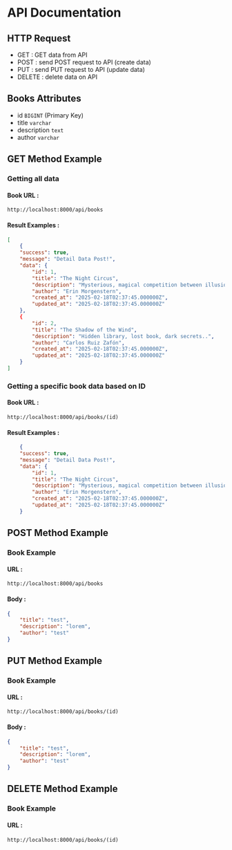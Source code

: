 # API Documentation
## HTTP Request
- GET : GET data from API
- POST : send POST request to API (create data)
- PUT : send PUT request to API (update data)
- DELETE : delete data on API
## Books Attributes
- id `BIGINT` (Primary Key)
- title `varchar`
- description `text`
- author `varchar`
## GET Method Example
### Getting all data
#### Book URL : 
```
http://localhost:8000/api/books
```
#### Result Examples :
```json
[
    {
    "success": true,
    "message": "Detail Data Post!",
    "data": {
        "id": 1,
        "title": "The Night Circus",
        "description": "Mysterious, magical competition between illusionists.",
        "author": "Erin Morgenstern",
        "created_at": "2025-02-18T02:37:45.000000Z",
        "updated_at": "2025-02-18T02:37:45.000000Z"
    },
    {
        "id": 2,
        "title": "The Shadow of the Wind",
        "description": "Hidden library, lost book, dark secrets..",
        "author": "Carlos Ruiz Zafón",
        "created_at": "2025-02-18T02:37:45.000000Z",
        "updated_at": "2025-02-18T02:37:45.000000Z"
    }
]

```
### Getting a specific book data based on ID
#### Book URL : 
```
http://localhost:8000/api/books/(id)
```
#### Result Examples :
```json
    {
    "success": true,
    "message": "Detail Data Post!",
    "data": {
        "id": 1,
        "title": "The Night Circus",
        "description": "Mysterious, magical competition between illusionists.",
        "author": "Erin Morgenstern",
        "created_at": "2025-02-18T02:37:45.000000Z",
        "updated_at": "2025-02-18T02:37:45.000000Z"
    }
```
## POST Method Example
### Book Example
#### URL :
```
http://localhost:8000/api/books
```
#### Body :
```json
{
    "title": "test",
    "description": "lorem",
    "author": "test"
}
```
## PUT Method Example
### Book Example
#### URL :
```
http://localhost:8000/api/books/(id)
```
#### Body :
```json
{
    "title": "test",
    "description": "lorem",
    "author": "test"
}
```
## DELETE Method Example
### Book Example
#### URL :
```
http://localhost:8000/api/books/(id)
```
